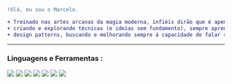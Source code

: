 ```diff

!Olá, eu sou o Marcelo.

+ Treinado nas artes arcanas da magia moderna, infiéis dirão que é apenas programação. Faço coisas +
+ criando e explorando técnicas (e ideias sem fundamento), sempre aprendendo com meus erros, explorando +
+ design patterns, buscando e melhorando sempre á capacidade de falar sobre código. +


```
------------
### Linguagens e Ferramentas :
<img src="https://img.shields.io/badge/TypeScript-007ACC?style=for-the-badge&logo=typescript&logoColor=white" > <img src="https://img.shields.io/badge/Node.js-43853D?style=for-the-badge&logo=node.js&logoColor=white" >  <img src="https://img.shields.io/badge/react-black?logo=react&style=for-the-badge" >  <img src="https://img.shields.io/badge/MySQL-00000F?style=for-the-badge&logo=mysql&logoColor=white" > <img src="https://img.shields.io/badge/MongoDB-4EA94B?style=for-the-badge&logo=mongodb&logoColor=white" > <img src="https://img.shields.io/badge/Docker-2496ED?style=for-the-badge&logo=docker&logoColor=white" > <img src="https://img.shields.io/badge/Linux-E34F26?style=for-the-badge&logo=linux&logoColor=black" > 
